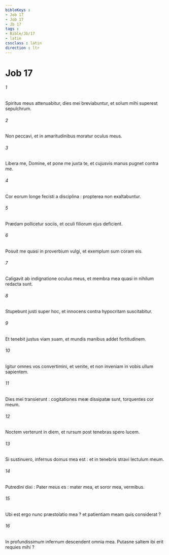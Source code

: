 ```yaml
---
bibleKeys : 
- Job 17
- Job 17
- Jb 17
tags : 
- Bible/Jb/17
- latin
cssclass : latin
direction : ltr
---
```


# Job 17

###### 1
Spiritus meus attenuabitur, dies mei breviabuntur, et solum mihi superest sepulchrum.
###### 2
Non peccavi, et in amaritudinibus moratur oculus meus.
###### 3
Libera me, Domine, et pone me juxta te, et cujusvis manus pugnet contra me.
###### 4
Cor eorum longe fecisti a disciplina : propterea non exaltabuntur.
###### 5
Prædam pollicetur sociis, et oculi filiorum ejus deficient.
###### 6
Posuit me quasi in proverbium vulgi, et exemplum sum coram eis.
###### 7
Caligavit ab indignatione oculus meus, et membra mea quasi in nihilum redacta sunt.
###### 8
Stupebunt justi super hoc, et innocens contra hypocritam suscitabitur.
###### 9
Et tenebit justus viam suam, et mundis manibus addet fortitudinem.
###### 10
Igitur omnes vos convertimini, et venite, et non inveniam in vobis ullum sapientem.
###### 11
Dies mei transierunt : cogitationes meæ dissipatæ sunt, torquentes cor meum.
###### 12
Noctem verterunt in diem, et rursum post tenebras spero lucem.
###### 13
Si sustinuero, infernus domus mea est : et in tenebris stravi lectulum meum.
###### 14
Putredini dixi : Pater meus es : mater mea, et soror mea, vermibus.
###### 15
Ubi est ergo nunc præstolatio mea ? et patientiam meam quis considerat ?
###### 16
In profundissimum infernum descendent omnia mea. Putasne saltem ibi erit requies mihi ?
